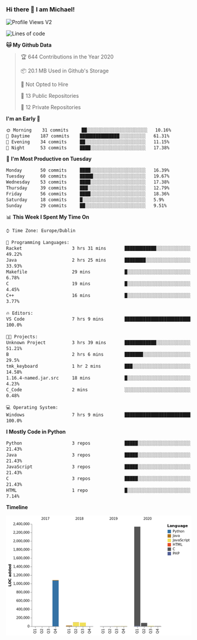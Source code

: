 ### Hi there 👋 I am Michael!

![Profile Views V2](https://komarev.com/ghpvc/?username=AppDevMichael)

<!--START_SECTION:waka-->
![Lines of code](https://img.shields.io/badge/From%20Hello%20World%20I%27ve%20Written-11.8%20million%20lines%20of%20code-blue)

**🐱 My Github Data** 

> 🏆 644 Contributions in the Year 2020
 > 
> 📦 20.1 MB Used in Github's Storage 
 > 
> 🚫 Not Opted to Hire
 > 
> 📜 13 Public Repositories 
 > 
> 🔑 12 Private Repositories  
 > 
**I'm an Early 🐤** 

```text
🌞 Morning    31 commits     ██░░░░░░░░░░░░░░░░░░░░░░░   10.16% 
🌆 Daytime    187 commits    ███████████████░░░░░░░░░░   61.31% 
🌃 Evening    34 commits     ██░░░░░░░░░░░░░░░░░░░░░░░   11.15% 
🌙 Night      53 commits     ████░░░░░░░░░░░░░░░░░░░░░   17.38%

```
📅 **I'm Most Productive on Tuesday** 

```text
Monday       50 commits     ████░░░░░░░░░░░░░░░░░░░░░   16.39% 
Tuesday      60 commits     █████░░░░░░░░░░░░░░░░░░░░   19.67% 
Wednesday    53 commits     ████░░░░░░░░░░░░░░░░░░░░░   17.38% 
Thursday     39 commits     ███░░░░░░░░░░░░░░░░░░░░░░   12.79% 
Friday       56 commits     ████░░░░░░░░░░░░░░░░░░░░░   18.36% 
Saturday     18 commits     █░░░░░░░░░░░░░░░░░░░░░░░░   5.9% 
Sunday       29 commits     ██░░░░░░░░░░░░░░░░░░░░░░░   9.51%

```


📊 **This Week I Spent My Time On** 

```text
⌚︎ Time Zone: Europe/Dublin

💬 Programming Languages: 
Racket                   3 hrs 31 mins       ████████████░░░░░░░░░░░░░   49.22% 
Java                     2 hrs 25 mins       ████████░░░░░░░░░░░░░░░░░   33.93% 
Makefile                 29 mins             █░░░░░░░░░░░░░░░░░░░░░░░░   6.78% 
C                        19 mins             █░░░░░░░░░░░░░░░░░░░░░░░░   4.45% 
C++                      16 mins             █░░░░░░░░░░░░░░░░░░░░░░░░   3.77%

🔥 Editors: 
VS Code                  7 hrs 9 mins        █████████████████████████   100.0%

🐱‍💻 Projects: 
Unknown Project          3 hrs 39 mins       ████████████░░░░░░░░░░░░░   51.21% 
B                        2 hrs 6 mins        ███████░░░░░░░░░░░░░░░░░░   29.5% 
tmk_keyboard             1 hr 2 mins         ███░░░░░░░░░░░░░░░░░░░░░░   14.58% 
1.16.4-named.jar.src     18 mins             █░░░░░░░░░░░░░░░░░░░░░░░░   4.23% 
C_Code                   2 mins              ░░░░░░░░░░░░░░░░░░░░░░░░░   0.48%

💻 Operating System: 
Windows                  7 hrs 9 mins        █████████████████████████   100.0%

```

**I Mostly Code in Python** 

```text
Python                   3 repos             █████░░░░░░░░░░░░░░░░░░░░   21.43% 
Java                     3 repos             █████░░░░░░░░░░░░░░░░░░░░   21.43% 
JavaScript               3 repos             █████░░░░░░░░░░░░░░░░░░░░   21.43% 
C                        3 repos             █████░░░░░░░░░░░░░░░░░░░░   21.43% 
HTML                     1 repo              █░░░░░░░░░░░░░░░░░░░░░░░░   7.14%

```


**Timeline**

![Chart not found](https://raw.githubusercontent.com/AppDevMichael/AppDevMichael/master/charts/bar_graph.png) 


<!--END_SECTION:waka-->

